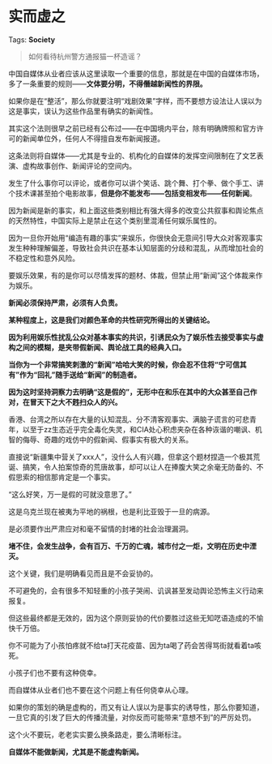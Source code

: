 # 实而虚之

Tags: **Society**

> 如何看待杭州警方通报猫一杯造谣？



中国自媒体从业者应该从这里读取一个重要的信息，那就是在中国的自媒体市场，多了一条重要的规则——**文体要分明，不得僭越新闻性的界限。**

如果你是在“整活”，那么你就要注明“戏剧效果”字样，而不要想方设法让人误以为这是事实，误认为这些作品里有确实的新闻性。

其实这个法则很早之前已经有公布过——在中国境内平台，除有明确牌照和官方许可的新闻单位外，任何人不得擅自发布新闻报道。

这条法则将自媒体——尤其是专业的、机构化的自媒体的发挥空间限制在了文艺表演、虚构故事创作、新闻评论的空间内。

发生了什么事你可以评论，或者你可以讲个笑话、跳个舞、打个拳、做个手工、讲个技术课甚至拍个电影故事，**但是你不能发布——包括变相发布——任何新闻**。

因为新闻是新的事实，和上面这些类别相比有强大得多的改变公共叙事和舆论焦点的天然特性，中国实际上是禁止在这个类别里混淆任何娱乐属性的。

因为一旦你开始用“编造有趣的事实”来娱乐，你很快会无意间引导大众对客观事实发生种种理解偏差，导致社会共识在基本认知层面的分歧和混乱，从而增加社会的不稳定性和意外风险。

要娱乐效果，有的是你可以尽情发挥的题材、体裁，但禁止用“新闻”这个体裁来作为娱乐。

**新闻必须保持严肃，必须有人负责。**

**某种程度上，这是我们对颜色革命的共性研究所得出的关键结论。**

**因为利用娱乐性扰乱公众对基本事实的共识，引诱民众为了娱乐性去接受事实与虚构之间的模糊，是夹带假新闻、舆论战工具的经典入口。**

**当你为一个非常搞笑刺激的“新闻”哈哈大笑的时候，你会忍不住将“宁可信其有”作为“回礼”随手送给“新闻”的制造者。**

**因为这时坚持洞察力去明确“这是假的”，无形中在和乐在其中的大众甚至自己作对，在冒天下之大不韪扫众人的兴。**

香港、台湾之所以存在大量的认知混乱、分不清客观事实、满脑子谎言的可悲青年，以至于zz生态近乎完全毒化失灵，和CIA处心积虑夹杂在各种诙谐的嘲讽、机智的侮辱、奇趣的戏仿中的假新闻、假事实有极大的关系。

直接说“新疆集中营关了xxx人”，没什么人有兴趣，但拿这个题材捏造一个极其荒诞、搞笑，令人拍案惊奇的荒唐故事，却可以让人在捧腹大笑之余毫无防备的、不假思索的相信那肯定是一个事实。

“这么好笑，万一是假的可就没意思了。”

这是乌克兰现在被夷为平地的祸根，也是利比亚毁于一旦的病源。

是必须要作出严肃应对和毫不留情的封堵的社会治理漏洞。

**堵不住，会发生战争，会有百万、千万的亡魂，城市付之一炬，文明在历史中湮灭。**

这个关键，我们是明确看见而且是不会妥协的。

不可避免的，会有很多不知轻重的小孩子哭闹、讥讽甚至发动舆论恐怖主义行动来报复。

但这些最终都是无效的，因为这个原则妥协的代价要胜过这些无知呓语造成的不愉快千万倍。

你不可能为了小孩怕疼就不给ta打天花疫苗、因为ta喝了药会苦得骂街就看着ta咳死。

小孩子们也不要有这种侥幸。

而自媒体从业者们也不要在这个问题上有任何侥幸从心理。

如果你的策划的确是虚构的，而又有让人误以为是事实的诱导性，那么你要知道，一旦它真的引发了巨大的传播流量，对你反而可能带来“意想不到”的严厉处罚。

这个火不要玩，老老实实要么换条路走，要么清晰标注。

**自媒体不能做新闻，尤其是不能虚构新闻。**



